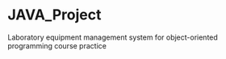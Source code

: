 # JAVA_Project
Laboratory equipment management system for object-oriented programming course practice
